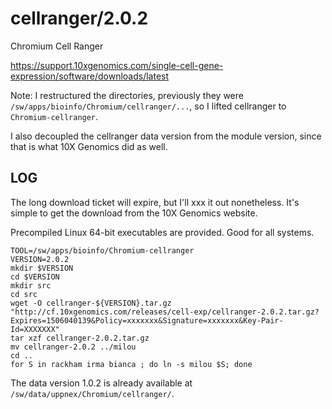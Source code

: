 cellranger/2.0.2
================

Chromium Cell Ranger

<https://support.10xgenomics.com/single-cell-gene-expression/software/downloads/latest>

Note: I restructured the directories, previously they were
`/sw/apps/bioinfo/Chromium/cellranger/...`, so I lifted cellranger to
`Chromium-cellranger`.

I also decoupled the cellranger data version from the module version, since
that is what 10X Genomics did as well.

LOG
---

The long download ticket will expire, but I'll xxx it out nonetheless.  It's
simple to get the download from the 10X Genomics website.

Precompiled Linux 64-bit executables are provided.  Good for all systems.

    TOOL=/sw/apps/bioinfo/Chromium-cellranger
    VERSION=2.0.2
    mkdir $VERSION
    cd $VERSION
    mkdir src
    cd src
    wget -O cellranger-${VERSION}.tar.gz "http://cf.10xgenomics.com/releases/cell-exp/cellranger-2.0.2.tar.gz?Expires=1506040139&Policy=xxxxxxx&Signature=xxxxxxx&Key-Pair-Id=XXXXXXX"
    tar xzf cellranger-2.0.2.tar.gz 
    mv cellranger-2.0.2 ../milou
    cd ..
    for S in rackham irma bianca ; do ln -s milou $S; done

The data version 1.0.2 is already available at `/sw/data/uppnex/Chromium/cellranger/`.

